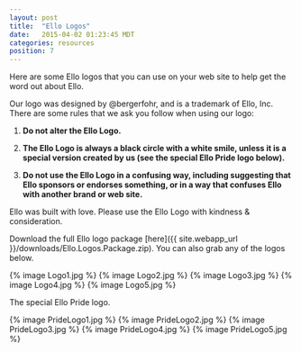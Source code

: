 ```yaml
---
layout: post
title:  "Ello Logos"
date:   2015-04-02 01:23:45 MDT
categories: resources
position: 7
---
```

Here are some Ello logos that you can use on your web site to help get the word out about Ello.

Our logo was designed by @bergerfohr, and is a trademark of Ello, Inc. There are some rules that we ask you follow when using our logo:

1. **Do not alter the Ello Logo.**

2. **The Ello Logo is always a black circle with a white smile, unless it is a special version created by us (see the special Ello Pride logo below).**

3. **Do not use the Ello Logo in a confusing way, including suggesting that Ello sponsors or endorses something, or in a way that confuses Ello with another brand or web site.**

Ello was built with love. Please use the Ello Logo with kindness & consideration.

Download the full Ello logo package [here]({{ site.webapp_url }}/downloads/Ello.Logos.Package.zip). You can also grab any of the logos below.

{% image Logo1.jpg %}
{% image Logo2.jpg %}
{% image Logo3.jpg %}
{% image Logo4.jpg %}
{% image Logo5.jpg %}

The special Ello Pride logo.

{% image PrideLogo1.jpg %}
{% image PrideLogo2.jpg %}
{% image PrideLogo3.jpg %}
{% image PrideLogo4.jpg %}
{% image PrideLogo5.jpg %}
